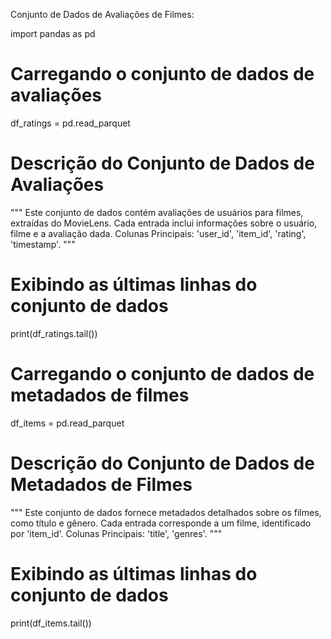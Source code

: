 Conjunto de Dados de Avaliações de Filmes:

import pandas as pd

# Carregando o conjunto de dados de avaliações
df_ratings = pd.read_parquet

# Descrição do Conjunto de Dados de Avaliações
"""
Este conjunto de dados contém avaliações de usuários para filmes, extraídas do MovieLens.
Cada entrada inclui informações sobre o usuário, filme e a avaliação dada. 
Colunas Principais: 'user_id', 'item_id', 'rating', 'timestamp'.
"""

# Exibindo as últimas linhas do conjunto de dados
print(df_ratings.tail())

# Carregando o conjunto de dados de metadados de filmes
df_items = pd.read_parquet

# Descrição do Conjunto de Dados de Metadados de Filmes
"""
Este conjunto de dados fornece metadados detalhados sobre os filmes, como título e gênero.
Cada entrada corresponde a um filme, identificado por 'item_id'.
Colunas Principais: 'title', 'genres'.
"""

# Exibindo as últimas linhas do conjunto de dados
print(df_items.tail())


